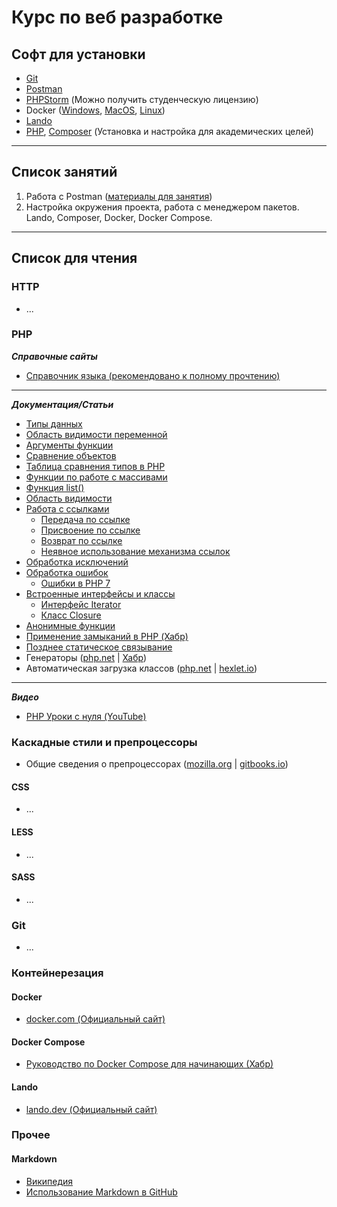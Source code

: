 # Курс по веб разработке

## Софт для установки

- [Git](https://git-scm.com/book/ru/v2/Введение-Установка-Git)
- [Postman](https://www.postman.com/downloads/)
- [PHPStorm](https://www.jetbrains.com/ru-ru/phpstorm/) (Можно получить студенческую лицензию)
- Docker ([Windows](https://docs.docker.com/desktop/install/windows-install/), [MacOS](https://docs.docker.com/desktop/install/mac-install/), [Linux](https://docs.docker.com/desktop/install/linux-install/ ))
- [Lando](https://lando.dev/download/)
- [PHP](https://www.php.net/manual/ru/install.php), [Composer](https://getcomposer.org/download/) (Установка и настройка для академических целей)



---



##  Список занятий

1. Работа с Postman ([материалы для занятия](docs/lesson-postman/README.md))
2. Настройка окружения проекта, работа с менеджером пакетов. Lando, Composer, Docker, Docker Compose.



------



## Список для чтения

### HTTP

- ...

### PHP

***Справочные сайты***

- [Справочник языка (рекомендовано к полному прочтению)](https://www.php.net/manual/ru/langref.php)

***

***Документация/Статьи***

- [Типы данных](https://www.php.net/manual/ru/language.types.php)
- [Область видимости переменной](https://www.php.net/manual/ru/language.variables.scope.php)
- [Аргументы функции](https://www.php.net/manual/ru/functions.arguments.php#functions.arguments.type-declaration)
- [Сравнение объектов](https://www.php.net/manual/ru/language.oop5.object-comparison.php)
- [Таблица сравнения типов в PHP](https://www.php.net/manual/ru/types.comparisons.php)
- [Функции по работе с массивами](https://www.php.net/manual/ru/ref.array.php)
- [Функция list()](https://www.php.net/manual/ru/function.list.php)
- [Область видимости](https://www.php.net/manual/ru/language.oop5.visibility.php)
- [Работа с ссылками](https://www.php.net/manual/ru/language.references.php)
  - [Передача по ссылке](https://www.php.net/manual/ru/language.references.pass.php)
  - [Присвоение по ссылке](https://www.php.net/manual/ru/language.references.whatdo.php#language.references.whatdo.assign)
  - [Возврат по ссылке](https://www.php.net/manual/ru/language.references.return.php)
  - [Неявное использование механизма ссылок](https://www.php.net/manual/ru/language.references.spot.php)
- [Обработка исключений](https://www.php.net/manual/ru/language.exceptions.php)
- [Обработка ошибок](https://www.php.net/manual/ru/language.errors.basics.php)
  - [Ошибки в PHP 7](https://www.php.net/manual/ru/language.errors.php7.php)
- [Встроенные интерфейсы и классы](https://www.php.net/manual/ru/reserved.interfaces.php)
  - [Интерфейс Iterator](https://www.php.net/manual/ru/class.iterator.php#class.iterator)
  - [Класс Closure](https://www.php.net/manual/ru/class.closure.php)
- [Анонимные функции](https://www.php.net/manual/ru/functions.anonymous.php)
- [Применение замыканий в PHP (Хабр)](https://habr.com/ru/post/147620/)
- [Позднее статическое связывание](https://www.php.net/manual/ru/language.oop5.late-static-bindings.php)
- Генераторы ([php.net](https://www.php.net/manual/ru/language.generators.overview.php) | [Хабр](https://habr.com/ru/post/189796/))
- Автоматическая загрузка классов ([php.net](https://www.php.net/manual/ru/language.oop5.autoload.php) | [hexlet.io](https://ru.hexlet.io/courses/php-setup-environment/lessons/composer-autoload/theory_unit))

***

***Видео***

- [PHP Уроки с нуля (YouTube)](https://www.youtube.com/playlist?list=PLuY6eeDuleIN_pFzp1vlu0PD3KXUrPTVS)

### Каскадные стили и препроцессоры

- Общие сведения о препроцессорах ([mozilla.org](https://developer.mozilla.org/ru/docs/Glossary/CSS_preprocessor) | [gitbooks.io](https://mrmlnc.gitbooks.io/less-guidebook-for-beginners/content/chapter_1/css-reprocessors.html))

#### CSS

- ...

#### LESS

- ...

#### SASS

- ...

### Git

- ...

### Контейнерезация

#### Docker

- [docker.com (Официальный сайт)](https://www.docker.com)

#### Docker Compose

- [Руководство по Docker Compose для начинающих (Хабр)](https://habr.com/ru/company/ruvds/blog/450312/)

#### Lando

- [lando.dev (Официальный сайт)](https://lando.dev)

### Прочее

#### Markdown
- [Википедия](https://ru.wikipedia.org/wiki/Markdown)
- [Использование Markdown в GitHub](https://docs.github.com/en/get-started/writing-on-github/getting-started-with-writing-and-formatting-on-github/basic-writing-and-formatting-syntax)
